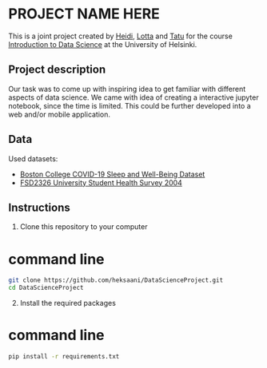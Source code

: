 # PROJECT NAME HERE 

This is a joint project created by [Heidi](https://github.com/heksaani), [Lotta](https://github.com/LottaPol) and [Tatu](https://github.com/tlinnala) for the course [Introduction to Data Science](https://studies.helsinki.fi/kurssit/opintojakso/hy-CU-118209216-2021-08-01) at the University of Helsinki.

## Project description
Our task was to come up with inspiring idea to get familiar with different aspects of data science. We came with idea of creating a interactive jupyter notebook, since the time is limited. This could be further developed into a web and/or mobile application.

## Data
Used datasets:
<br>
- [Boston College COVID-19 Sleep and Well-Being Dataset](https://osf.io/gpxwa/?view_only=) <br>
- [FSD2326 University Student Health Survey 2004](https://urn.fi/urn:nbn:fi:fsd:T-FSD2326) <br>


## Instructions
1. Clone this repository to your computer
# command line
```bash
git clone https://github.com/heksaani/DataScienceProject.git
cd DataScienceProject
```
2. Install the required packages
# command line
```bash
pip install -r requirements.txt
```
